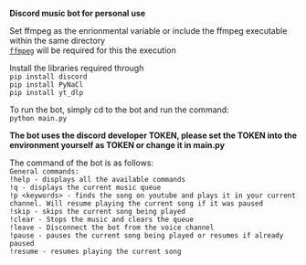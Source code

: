 **Discord music bot for personal use**

Set ffmpeg as the enrionmental variable or include the ffmpeg executable within the same directory\
[`ffmpeg`](https://ffmpeg.org/download.html) will be required for this the execution

Install the libraries required through\
`pip install discord`\
`pip install PyNaCl`\
`pip install yt_dlp`

To run the bot, simply cd to the bot and run the command:\
`python main.py`

**The bot uses the discord developer TOKEN, please set the TOKEN into the environment yourself as TOKEN or change it in main.py**

The command of the bot is as follows:\
`General commands:`\
`!help - displays all the available commands`\
`!q - displays the current music queue`\
`!p <keywords> - finds the song on youtube and plays it in your current channel. Will resume playing the current song if it was paused`\
`!skip - skips the current song being played`\
`!clear - Stops the music and clears the queue`\
`!leave - Disconnect the bot from the voice channel`\
`!pause - pauses the current song being played or resumes if already paused`\
`!resume - resumes playing the current song`

